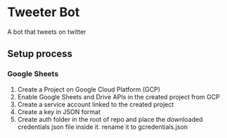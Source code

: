 # Tweeter Bot

A bot that tweets on twitter

## Setup process

### Google Sheets

1. Create a Project on Google Cloud Platform (GCP)
1. Enable Google Sheets and Drive APIs in the created project from GCP
1. Create a service account linked to the created project
1. Create a key in JSON format
1. Create auth folder in the root of repo and place the downloaded credentials json file inside it. rename it to gcredentials.json
 
